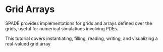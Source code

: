 # Grid Arrays

SPADE provides implementations for grids and arrays defined over the grids,
useful for numerical simulations involving PDEs.

This tutorial covers instantiating, filling, reading, writing, and visualizing
a real-valued grid array